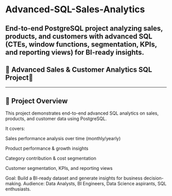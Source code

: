 # Advanced-SQL-Sales-Analytics
End-to-end PostgreSQL project analyzing sales, products, and customers with advanced SQL (CTEs, window functions, segmentation, KPIs, and reporting views) for BI-ready insights.
---
## 🚀 Advanced Sales & Customer Analytics SQL Project🚀
---
## 🔎 Project Overview

This project demonstrates end-to-end advanced SQL analytics on sales, products, and customer data using PostgreSQL.

It covers:

Sales performance analysis over time (monthly/yearly)

Product performance & growth insights

Category contribution & cost segmentation

Customer segmentation, KPIs, and reporting views

Goal: Build a BI-ready dataset and generate insights for business decision-making.
Audience: Data Analysts, BI Engineers, Data Science aspirants, SQL enthusiasts.
